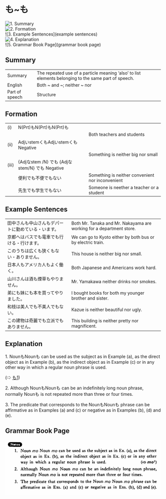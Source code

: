 # も~も

![1. Summary](summary)<br>
![2. Formation](formation)<br>
![3. Example Sentences](example sentences)<br>
![4. Explanation](explanation)<br>
![5. Grammar Book Page](grammar book page)<br>


## Summary

<table><tr>   <td>Summary</td>   <td>The repeated use of a particle meaning ‘also’ to list elements belonging to the same part of speech.</td></tr><tr>   <td>English</td>   <td>Both ~ and ~; neither ~ nor</td></tr><tr>   <td>Part of speech</td>   <td>Structure</td></tr></table>

## Formation

<table class="table"> <tbody><tr class="tr head"> <td class="td"><span class="numbers">(i)</span>  </td> <td class="td"><span>N(Prt)<span class="concept">も</span>N(Prt)<span class="concept">も</span>N(Prt)<span class="concept">も</span></span></td> <td class="td"><span>&nbsp;</span></td> </tr> <tr class="tr"> <td class="td"><span>&nbsp;</span></td> <td class="td"><span>&nbsp;</span></td> <td class="td"><span>Both    teachers and students</span></td> </tr> <tr class="tr head"> <td class="td"><span class="numbers">(ii)</span>  </td> <td class="td"><span>Adjいstem<span class="concept">くも</span>Adjいstem<span class="concept">くも</span> Negative</span></td> <td class="td"><span>&nbsp;</span></td> </tr> <tr class="tr"> <td class="td"><span>&nbsp;</span></td> <td class="td"><span>&nbsp;</span></td> <td class="td"><span>Something    is neither big nor small</span></td> </tr> <tr class="tr head"> <td class="td"><span class="numbers">(iii)</span>  </td> <td class="td"><span>{Adjなstem /N} <span class="concept">でも</span> {Adjなstem/N} <span class="concept">でも</span> Negative</span></td> <td class="td"><span>&nbsp;</span></td> </tr> <tr class="tr"> <td class="td"><span>&nbsp;</span></td> <td class="td"><span>便利<span class="concept">でも</span>不便<span class="concept">でも</span>ない</span> </td> <td class="td"><span>Something    is neither convenient nor inconvenient</span></td> </tr> <tr class="tr"> <td class="td"><span>&nbsp;</span></td> <td class="td"><span>先生<span class="concept">でも</span>学生<span class="concept">でも</span>ない</span> </td> <td class="td"><span>Someone    is neether a teacher or a student</span></td> </tr></tbody></table>

## Example Sentences

<table><tr>   <td>田中さんも中山さんもデパートに勤めている・います。</td>   <td>Both Mr. Tanaka and Mr. Nakayama are working for a department store.</td></tr><tr>   <td>京都へはバスでも電車でも行ける・行けます。</td>   <td>We can go to Kyoto either by both bus or by electric train.</td></tr><tr>   <td>このうちは広くも狭くもない・ありません。</td>   <td>This house is neither big nor small.</td></tr><tr>   <td>日本人もアメリカ人もよく働く。</td>   <td>Both Japanese and Americans work hard.</td></tr><tr>   <td>山川さんは酒も煙草もやりません。</td>   <td>Mr. Yamakawa neither drinks nor smokes.</td></tr><tr>   <td>弟にも妹にも本を買ってやりました。</td>   <td>I bought books for both my younger brother and sister.</td></tr><tr>   <td>和枝は美人でも不美人でもない。</td>   <td>Kazue is neither beautiful nor ugly.</td></tr><tr>   <td>この建物は奇麗でも立派でもありません。</td>   <td>This building is neither pretty nor magnificent.</td></tr></table>

## Explanation

<p>1. Noun<span class="cloze">も</span>Noun<span class="cloze">も</span> can be used as the subject as in Example (a), as the direct object as in Example (b), as the indirect object as in Example (c) or in any other way in which a regular noun phrase is used.</p>   <p>(⇨ <a href="#㊦ も">も1</a>)</p>  <p>2. Although Noun<span class="cloze">も</span>Noun<span class="cloze">も</span> can be an indefinitely long noun phrase, normally Noun<span class="cloze">も</span> is not repeated more than three or four times.</p>  <p>3. The predicate that corresponds to the Noun<span class="cloze">も</span>Noun<span class="cloze">も</span> phrase can be affirmative as in Examples (a) and (c) or negative as in Examples (b), (d) and (e).</p>

## Grammar Book Page

![](../img/Basicも～も.png)

